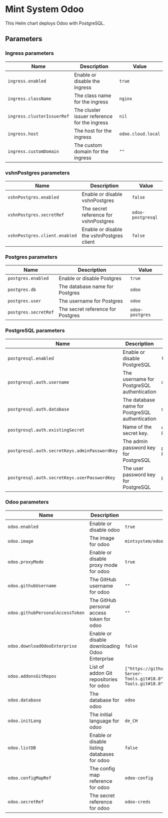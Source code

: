 # Mint System Odoo

This Helm chart deploys Odoo with PostgreSQL.

## Parameters

### Ingress parameters

| Name                       | Description                                  | Value              |
| -------------------------- | -------------------------------------------- | ------------------ |
| `ingress.enabled`          | Enable or disable the ingress                | `true`             |
| `ingress.className`        | The class name for the ingress               | `nginx`            |
| `ingress.clusterIssuerRef` | The cluster issuer reference for the ingress | `nil`              |
| `ingress.host`             | The host for the ingress                     | `odoo.cloud.local` |
| `ingress.customDomain`     | The custom domain for the ingress            | `""`               |

### vshnPostgres parameters

| Name                          | Description                               | Value             |
| ----------------------------- | ----------------------------------------- | ----------------- |
| `vshnPostgres.enabled`        | Enable or disable vshnPostgres            | `false`           |
| `vshnPostgres.secretRef`      | The secret reference for vshnPostgres     | `odoo-postgresql` |
| `vshnPostgres.client.enabled` | Enable or disable the vshnPostgres client | `false`           |

### Postgres parameters

| Name                 | Description                       | Value           |
| -------------------- | --------------------------------- | --------------- |
| `postgres.enabled`   | Enable or disable Postgres        | `true`          |
| `postgres.db`        | The database name for Postgres    | `odoo`          |
| `postgres.user`      | The username for Postgres         | `odoo`          |
| `postgres.secretRef` | The secret reference for Postgres | `odoo-postgres` |

### PostgreSQL parameters

| Name                                          | Description                                     | Value               |
| --------------------------------------------- | ----------------------------------------------- | ------------------- |
| `postgresql.enabled`                          | Enable or disable PostgreSQL                    | `false`             |
| `postgresql.auth.username`                    | The username for PostgreSQL authentication      | `odoo`              |
| `postgresql.auth.database`                    | The database name for PostgreSQL authentication | `odoo`              |
| `postgresql.auth.existingSecret`              | Name of the secret key.                         | `odoo-postgresql`   |
| `postgresql.auth.secretKeys.adminPasswordKey` | The admin password key for PostgreSQL           | `postgres-password` |
| `postgresql.auth.secretKeys.userPasswordKey`  | The user password key for PostgreSQL            | `password`          |

### Odoo parameters

| Name                             | Description                                   | Value                                                                                                               |
| -------------------------------- | --------------------------------------------- | ------------------------------------------------------------------------------------------------------------------- |
| `odoo.enabled`                   | Enable or disable odoo                        | `true`                                                                                                              |
| `odoo.image`                     | The image for odoo                            | `mintsystem/odoo:18.0.20250725`                                                                                     |
| `odoo.proxyMode`                 | Enable or disable proxy mode for odoo         | `true`                                                                                                              |
| `odoo.githubUsername`            | The GitHub username for odoo                  | `""`                                                                                                                |
| `odoo.githubPersonalAccessToken` | The GitHub personal access token for odoo     | `""`                                                                                                                |
| `odoo.downloadOdooEnterprise`    | Enable or disable downloading Odoo Enterprise | `false`                                                                                                             |
| `odoo.addonsGitRepos`            | List of addon Git repositories for odoo       | `["https://github.com/Mint-System/Odoo-Apps-Server-Tools.git#18.0","https://github.com/OCA/Server-Tools.git#18.0"]` |
| `odoo.database`                  | The database for odoo                         | `odoo`                                                                                                              |
| `odoo.initLang`                  | The initial language for odoo                 | `de_CH`                                                                                                             |
| `odoo.listDB`                    | Enable or disable listing databases for odoo  | `false`                                                                                                             |
| `odoo.configMapRef`              | The config map reference for odoo             | `odoo-config`                                                                                                       |
| `odoo.secretRef`                 | The secret reference for odoo                 | `odoo-creds`                                                                                                        |
